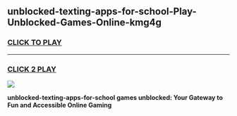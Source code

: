 
## unblocked-texting-apps-for-school-Play-Unblocked-Games-Online-kmg4g
<h3>
<a href="https://premium76.site?title=unblocked-texting-apps-for-school&ref=25A">CLICK TO PLAY</a></h3>
<hr>

<h3>
<a href="https://premium76.site?title=unblocked-texting-apps-for-school&ref=25A">CLICK 2 PLAY</a>
  
</h3>

<a href="https://premium76.site?title=unblocked-texting-apps-for-school&ref=25A"><img src="https://clearcache.store/games.png"></a>


**unblocked-texting-apps-for-school games unblocked: Your Gateway to Fun and Accessible Online Gaming**
